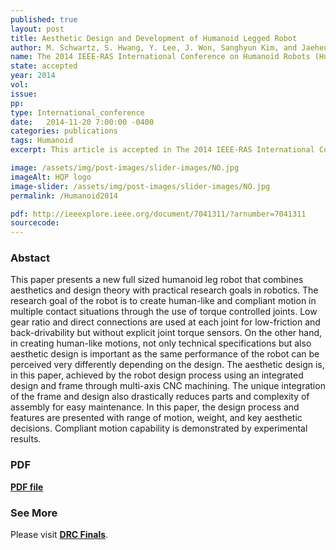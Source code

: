 ```yaml
---
published: true
layout: post
title: Aesthetic Design and Development of Humanoid Legged Robot
author: M. Schwartz, S. Hwang, Y. Lee, J. Won, Sanghyun Kim, and Jaeheung Park
name: The 2014 IEEE-RAS International Conference on Humanoid Robots (Humanoids 2014)
state: accepted 
year: 2014
vol: 
issue: 
pp: 
type: International_conference
date:   2014-11-20 7:00:00 -0400
categories: publications
tags: Humanoid
excerpt: This article is accepted in The 2014 IEEE-RAS International Conference on Humanoid Robots (Humanoids 2014). 

image: /assets/img/post-images/slider-images/NO.jpg
imageAlt: HQP logo
image-slider: /assets/img/post-images/slider-images/NO.jpg
permalink: /Humanoid2014

pdf: http://ieeexplore.ieee.org/document/7041311/?arnumber=7041311
sourcecode: 
---
```


### Abstact 
This paper presents a new full sized humanoid leg robot that combines aesthetics and design theory with practical research goals in robotics. The research goal of the robot is to create human-like and compliant motion in multiple contact situations through the use of torque controlled joints. Low gear ratio and direct connections are used at each joint for low-friction and back-drivability but without explicit joint torque sensors. On the other hand, in creating human-like motions, not only technical specifications but also aesthetic design is important as the same performance of the robot can be perceived very differently depending on the design. The aesthetic design is, in this paper, achieved by the robot design process using an integrated design and frame through multi-axis CNC machining. The unique integration of the frame and design also drastically reduces parts and complexity of assembly for easy maintenance. In this paper, the design process and features are presented with range of motion, weight, and key aesthetic decisions. Compliant motion capability is demonstrated by experimental results.

### PDF 
[**PDF file**](http://ieeexplore.ieee.org/document/7041311/?arnumber=7041311)

### See More
Please visit [**DRC Finals**](http://dyros.snu.ac.kr/project/humanoid-legged-robot/).

